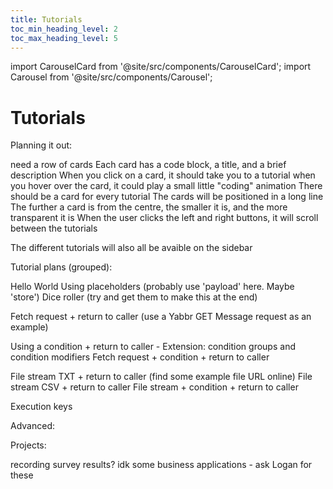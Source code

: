 ```yaml
---
title: Tutorials
toc_min_heading_level: 2
toc_max_heading_level: 5
---
```


import CarouselCard from '@site/src/components/CarouselCard';
import Carousel from '@site/src/components/Carousel';

# Tutorials 
<Carousel>
    <CarouselCard code='"value": "Hello, World!"' name="Tutorial 1: Hello, World!" />
    <CarouselCard code='"stored1": "Hello", "stored2": "World!"' name="Tutorial 2: Placeholders" />
    <CarouselCard code='"messageSender": "61400000003", "messageRecipient": "61400000002"' name="Tutorial 3: Fetch Requests" />
    <CarouselCard code='"isMessageLate": true' name="Tutorial 4: Conditions"/>
    <CarouselCard code='"value": "Hello World"' name="Tutorial 5: Hello World" />
    <CarouselCard code='"value": "Hello World"' name="Tutorial 6: Hello World" />
    <CarouselCard code='"value": "Hello World"' name="Tutorial 7: Hello World" />
</Carousel>




Planning it out:

need a row of cards
Each card has a code block, a title, and a brief description
When you click on a card, it should take you to a tutorial
when you hover over the card, it could play a small little "coding" animation
There should be a card for every tutorial
The cards will be positioned in a long line
The further a card is from the centre, the smaller it is, and the more transparent it is
When the user clicks the left and right buttons, it will scroll between the tutorials

The different tutorials will also all be avaible on the sidebar



Tutorial plans (grouped):


Hello World
Using placeholders (probably use 'payload' here. Maybe 'store')
Dice roller (try and get them to make this at the end)

Fetch request + return to caller (use a Yabbr GET Message request as an example)

Using a condition + return to caller - Extension: condition groups and condition modifiers
Fetch request + condition + return to caller

File stream TXT + return to caller (find some example file URL online)
File stream CSV + return to caller
File stream + condition + return to caller

Execution keys

Advanced:




Projects:

recording survey results? idk some business applications - ask Logan for these



<br/><br/><br/><br/><br/><br/><br/><br/><br/><br/><br/><br/><br/><br/><br/><br/><br/><br/><br/><br/><br/><br/><br/><br/><br/><br/><br/>

<script>
    console.log('test');

</script>
